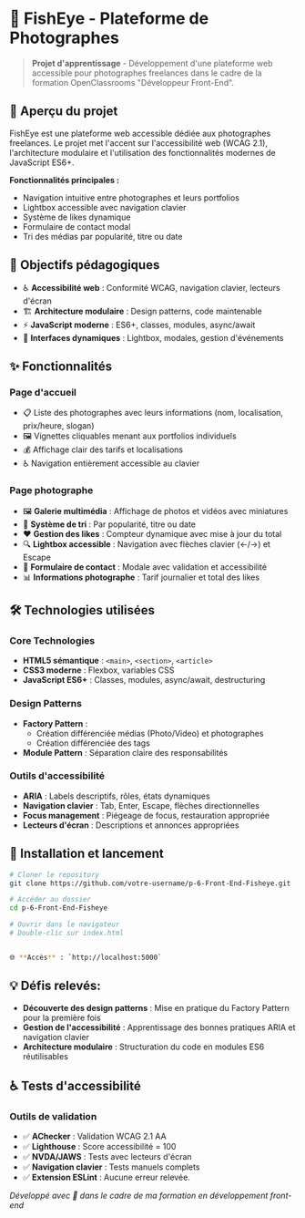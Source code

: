 # 📸 FishEye - Plateforme de Photographes

> **Projet d'apprentissage** - Développement d'une plateforme web accessible pour photographes freelances dans le cadre de la formation OpenClassrooms "Développeur Front-End".

## 🎨 Aperçu du projet

FishEye est une plateforme web accessible dédiée aux photographes freelances. Le projet met l'accent sur l'accessibilité web (WCAG 2.1), l'architecture modulaire et l'utilisation des fonctionnalités modernes de JavaScript ES6+.

**Fonctionnalités principales :**
- Navigation intuitive entre photographes et leurs portfolios
- Lightbox accessible avec navigation clavier
- Système de likes dynamique
- Formulaire de contact modal
- Tri des médias par popularité, titre ou date

## 🎯 Objectifs pédagogiques

- ♿ **Accessibilité web** : Conformité WCAG, navigation clavier, lecteurs d'écran
- 🏗️ **Architecture modulaire** : Design patterns, code maintenable
- ⚡ **JavaScript moderne** : ES6+, classes, modules, async/await
- 🎨 **Interfaces dynamiques** : Lightbox, modales, gestion d'événements

## ✨ Fonctionnalités

### Page d'accueil
- 📋 Liste des photographes avec leurs informations (nom, localisation, prix/heure, slogan)
- 🖼️ Vignettes cliquables menant aux portfolios individuels
- 💰 Affichage clair des tarifs et localisations
- ♿ Navigation entièrement accessible au clavier

### Page photographe
- 🖼️ **Galerie multimédia** : Affichage de photos et vidéos avec miniatures
- 🔄 **Système de tri** : Par popularité, titre ou date
- ❤️ **Gestion des likes** : Compteur dynamique avec mise à jour du total
- 🔍 **Lightbox accessible** : Navigation avec flèches clavier (←/→) et Escape
- 📧 **Formulaire de contact** : Modale avec validation et accessibilité
- 📊 **Informations photographe** : Tarif journalier et total des likes

## 🛠️ Technologies utilisées

### Core Technologies
- **HTML5 sémantique** : `<main>`, `<section>`, `<article>`
- **CSS3 moderne** : Flexbox, variables CSS
- **JavaScript ES6+** : Classes, modules, async/await, destructuring

### Design Patterns
- **Factory Pattern** :
  - Création différenciée médias (Photo/Video) et photographes
  - Création différenciée des tags
- **Module Pattern** : Séparation claire des responsabilités

### Outils d'accessibilité
- **ARIA** : Labels descriptifs, rôles, états dynamiques
- **Navigation clavier** : Tab, Enter, Escape, flèches directionnelles
- **Focus management** : Piégeage de focus, restauration appropriée
- **Lecteurs d'écran** : Descriptions et annonces appropriées


## 🚀 Installation et lancement

```bash
# Cloner le repository
git clone https://github.com/votre-username/p-6-Front-End-Fisheye.git

# Accéder au dossier
cd p-6-Front-End-Fisheye

# Ouvrir dans le navigateur
# Double-clic sur index.html


🌐 **Accès** : `http://localhost:5000`

```

## 💡 Défis relevés:

- **Découverte des design patterns** : Mise en pratique du Factory Pattern pour la première fois
- **Gestion de l'accessibilité** : Apprentissage des bonnes pratiques ARIA et navigation clavier
- **Architecture modulaire** : Structuration du code en modules ES6 réutilisables

## ♿ Tests d'accessibilité

### Outils de validation
- ✅ **AChecker** : Validation WCAG 2.1 AA
- ✅ **Lighthouse** : Score accessibilité = 100
- ✅ **NVDA/JAWS** : Tests avec lecteurs d'écran
- ✅ **Navigation clavier** : Tests manuels complets
- ✅ **Extension ESLint** : Aucune erreur relevée.


*Développé avec 💙 dans le cadre de ma formation en développement front-end*
